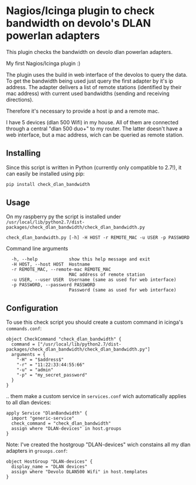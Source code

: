 # Nagios/Icinga plugin to check bandwidth on devolo's DLAN powerlan adapters
This plugin checks the bandwidth on devolo dlan powerlan adapters. 

My first Nagios/Icinga plugin :)

The plugin uses the build in web interface of the devolos to query the data. To get the bandwidth being used just query the first adapter by it's ip address. The adapter delivers a list of remote stations (identified by their mac address) with current used bandwidths (sending and receiving directions). 

Therefore it's necessary to provide a host ip and a remote mac.

I have 5 devices (dlan 500 Wifi) in my house. All of them are connected through a central "dlan 500 duo+" to my router. The latter doesn't have a web interface, but a mac address, wich can be queried as remote station.  

## Installing
Since this script is written in Python (currently only compatible to 2.7!), it can easily be installed using pip:
```bash
pip install check_dlan_bandwidth
```

## Usage
On my raspberry py the script is installed under ``/usr/local/lib/python2.7/dist-packages/check_dlan_bandwidth/check_dlan_bandwidth.py``

```
check_dlan_bandwidth.py [-h] -H HOST -r REMOTE_MAC -u USER -p PASSWORD
```

Command line arguments
```
  -h, --help            show this help message and exit
  -H HOST, --host HOST  Hostname
  -r REMOTE_MAC, --remote-mac REMOTE_MAC
                        MAC address of remote station
  -u USER, --user USER  Username (same as used for web interface)
  -p PASSWORD, --password PASSWORD
                        Password (same as used for web interface)
```

## Configuration
To use this check script you should create a custom command in icinga's ``commands.conf``:
```
object CheckCommand "check_dlan_bandwidth" {
  command = ["/usr/local/lib/python2.7/dist-packages/check_dlan_bandwidth/check_dlan_bandwidth.py"]
  arguments = {
    "-H" = "$address$"
    "-r" = "11:22:33:44:55:66"
    "-u" = "admin"
    "-p" = "my_secret_password"
  }
}

```

.. them make a custom service in ``services.conf`` wich automatically applies to all dlan devices:
```
apply Service "DlanBandwidth" {
  import "generic-service"
  check_command = "check_dlan_bandwidth"
  assign where "DLAN-devices" in host.groups
}
```

Note: I've created the hostgroup "DLAN-devices" wich constains all my dlan adapters in ``grouops.conf``:
```
object HostGroup "DLAN-devices" {
  display_name = "DLAN devices"
  assign where "Devolo DLAN500 Wifi" in host.templates
}
```

